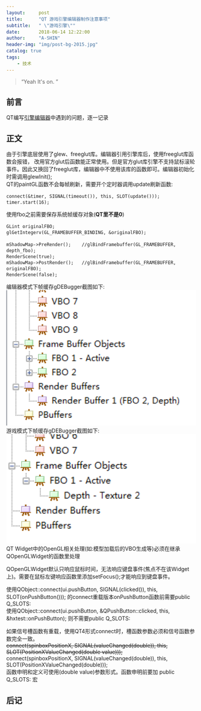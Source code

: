 ```yaml
---
layout:     post
title:      "QT 游戏引擎编辑器制作注意事项"
subtitle:   " \"游戏引擎\""
date:       2018-06-14 12:22:00
author:     "A-SHIN"
header-img: "img/post-bg-2015.jpg"
catalog: true
tags:
    - 技术
---
```


> “Yeah It's on. ”

## 前言
QT编写[引擎编辑器](https://github.com/huangx916/HXEngine)中遇到的问题，逐一记录
## 正文  
由于引擎底层使用了glew、freeglut库。编辑器引用引擎库后，使用freeglut库函数会报错，
改用官方glut后函数能正常使用。但是官方glut库引擎不支持鼠标滚轮事件。因此又换回了freeglut库，编辑器中不使用该库的函数即可。编辑器初始化时需调用glewInit();  
QT的paintGL函数不会每帧刷新，需要开个定时器调用update刷新函数:
```
connect(&timer, SIGNAL(timeout()), this, SLOT(update()));
timer.start(16);
```
使用fbo之前需要保存系统帧缓存对象(**QT里不是0**)
```
GLint originalFBO;
glGetIntegerv(GL_FRAMEBUFFER_BINDING, &originalFBO);

mShadowMap->PreRender();	//glBindFramebuffer(GL_FRAMEBUFFER, depth_fbo);
RenderScene(true);
mShadowMap->PostRender();	//glBindFramebuffer(GL_FRAMEBUFFER, originalFBO);
RenderScene(false);
```
编辑器模式下帧缓存gDEBugger截图如下:
<img class="shadow" src="/img/in-post/qtEditor/1.png" width="600"> 
游戏模式下帧缓存gDEBugger截图如下:
<img class="shadow" src="/img/in-post/qtEditor/2.png" width="600">  
QT Widget中的OpenGL相关处理(如:模型加载后的VBO生成等)必须在继承QOpenGLWidget的函数里处理  

QOpenGLWidget默认只响应鼠标时间，无法响应键盘事件(焦点不在该Widget上)。需要在鼠标左键响应函数里添加setFocus();才能响应到键盘事件。  

使用QObject::connect(ui.pushButton, SIGNAL(clicked()), this, SLOT(onPushButton())); 的connect重载版本onPushButton函数前需要public Q_SLOTS:  
使用QObject::connect(ui.pushButton, &QPushButton::clicked, this, &hxtest::onPushButton); 则不需要public Q_SLOTS:  

如果信号槽函数有重载，使用QT4形式connect时，槽函数参数必须和信号函数参数完全一致。  
~~connect(spinboxPositionX, SIGNAL(valueChanged(double)), this, SLOT(PositionXValueChanged(double value)));~~  
connect(spinboxPositionX, SIGNAL(valueChanged(double)), this, SLOT(PositionXValueChanged(double)));  
函数申明和定义可使用(double value)参数形式。函数申明前要加 public Q_SLOTS: 宏  

## 后记


